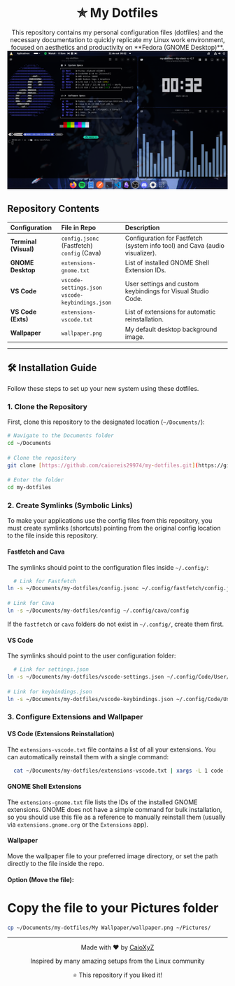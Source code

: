 <div align="center">
<h1>✯ My Dotfiles</h1> 
This repository contains my personal configuration files (dotfiles) and the necessary documentation to quickly replicate my Linux work environment, focused on aesthetics and productivity on **Fedora (GNOME Desktop)**.
</div>

<div align="center">
  <img src="assets/desktop-screenshot.png" alt="Desktop Screenshot" width="800px"/>
</div>

## Repository Contents

| Configuration | File in Repo | Description |
| :--- | :--- | :--- |
| **Terminal (Visual)** | `config.jsonc` (Fastfetch)<br> `config` (Cava) | Configuration for Fastfetch (system info tool) and Cava (audio visualizer). |
| **GNOME Desktop** | `extensions-gnome.txt` | List of installed GNOME Shell Extension IDs. |
| **VS Code** | `vscode-settings.json`<br> `vscode-keybindings.json` | User settings and custom keybindings for Visual Studio Code. |
| **VS Code (Exts)** | `extensions-vscode.txt` | List of extensions for automatic reinstallation. |
| **Wallpaper** | `wallpaper.png` | My default desktop background image. |

---

## 🛠️ Installation Guide

Follow these steps to set up your new system using these dotfiles.

### 1. Clone the Repository

First, clone this repository to the designated location (`~/Documents/`):

```bash
# Navigate to the Documents folder
cd ~/Documents

# Clone the repository
git clone [https://github.com/caioreis29974/my-dotfiles.git](https://github.com/caioreis29974/my-dotfiles.git)

# Enter the folder
cd my-dotfiles
```

### 2. Create Symlinks (Symbolic Links)

To make your applications use the config files from this repository, you must create symlinks (shortcuts) pointing from the original config location to the file inside this repository.

#### Fastfetch and Cava

The symlinks should point to the configuration files inside `~/.config/`:

``` bash
  # Link for Fastfetch
ln -s ~/Documents/my-dotfiles/config.jsonc ~/.config/fastfetch/config.jsonc

# Link for Cava
ln -s ~/Documents/my-dotfiles/config ~/.config/cava/config

```

If the `fastfetch` or `cava` folders do not exist in `~/.config/`, create them first.

#### VS Code

The symlinks should point to the user configuration folder:

``` bash
  # Link for settings.json
ln -s ~/Documents/my-dotfiles/vscode-settings.json ~/.config/Code/User/settings.json

# Link for keybindings.json
ln -s ~/Documents/my-dotfiles/vscode-keybindings.json ~/.config/Code/User/keybindings.json

```

### 3. Configure Extensions and Wallpaper

#### VS Code (Extensions Reinstallation)

The `extensions-vscode.txt` file contains a list of all your extensions. You can automatically reinstall them with a single command:

``` bash
  cat ~/Documents/my-dotfiles/extensions-vscode.txt | xargs -L 1 code --install-extension

```

#### GNOME Shell Extensions

The `extensions-gnome.txt` file lists the IDs of the installed GNOME extensions. GNOME does not have a simple command for bulk installation, so you should use this file as a reference to manually reinstall them (usually via `extensions.gnome.org` or the `Extensions` app).

#### Wallpaper

Move the wallpaper file to your preferred image directory, or set the path directly to the file inside the repo.

#### Option (Move the file):

# Copy the file to your Pictures folder

``` bash
cp ~/Documents/my-dotfiles/My Wallpaper/wallpaper.png ~/Pictures/
```

---

<div align="center">
  <p>Made with ❤️ by <a href="https://github.com/caioreis29974">CaioXyZ</a></p>
  <p>Inspired by many amazing setups from the Linux community</p>
  <p>⭐ This repository if you liked it!</p>
</div>
